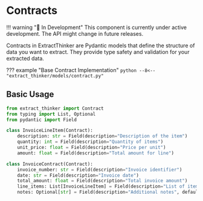 # Contracts

!!! warning "🚧 In Development"
    This component is currently under active development. The API might change in future releases.

Contracts in ExtractThinker are Pydantic models that define the structure of data you want to extract. They provide type safety and validation for your extracted data.

??? example "Base Contract Implementation"
    ```python
    --8<-- "extract_thinker/models/contract.py"
    ```

## Basic Usage

```python
from extract_thinker import Contract
from typing import List, Optional
from pydantic import Field

class InvoiceLineItem(Contract):
    description: str = Field(description="Description of the item")
    quantity: int = Field(description="Quantity of items")
    unit_price: float = Field(description="Price per unit")
    amount: float = Field(description="Total amount for line")

class InvoiceContract(Contract):
    invoice_number: str = Field(description="Invoice identifier")
    date: str = Field(description="Invoice date")
    total_amount: float = Field(description="Total invoice amount")
    line_items: List[InvoiceLineItem] = Field(description="List of items in invoice")
    notes: Optional[str] = Field(description="Additional notes", default=None)
```